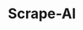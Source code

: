 ---
title: Scrape-AI
description: Scrape-AI is a project built with Next.js that scrapes web pages and delivers the extracted data in a readable JSON format.
href: https://scrape-ai.vercel.app/
---